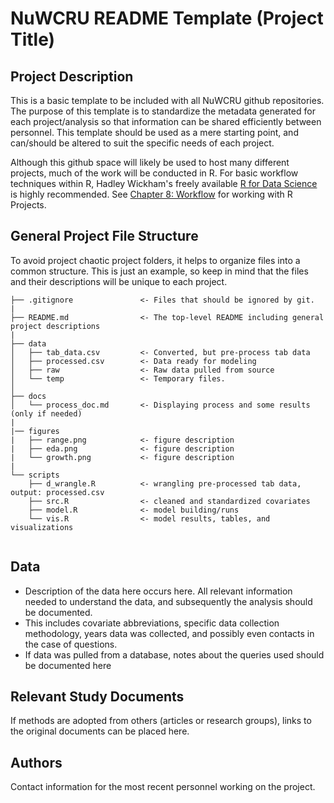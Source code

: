 # NuWCRU README Template (Project Title)

## Project Description
This is a basic template to be included with all NuWCRU github repositories. The purpose of this template is to standardize the metadata generated for each project/analysis so that information can be shared efficiently between personnel. This template should be used as a mere starting point, and can/should be altered to suit the specific needs of each project.

Although this github space will likely be used to host many different projects, much of the work will be conducted in R. For basic workflow techniques within R, Hadley Wickham's freely available [R for Data Science](https://r4ds.had.co.nz/index.html) is highly recommended. See [Chapter 8: Workflow](https://r4ds.had.co.nz/workflow-projects.html) for working with R Projects.


## General Project File Structure
To avoid project chaotic project folders, it helps to organize files into a common structure. This is just an example, so keep in mind that the files and their descriptions will be unique to each project.
```
├── .gitignore               <- Files that should be ignored by git. 
|
├── README.md                <- The top-level README including general project descriptions
|
├── data
│   ├── tab_data.csv         <- Converted, but pre-process tab data
│   ├── processed.csv        <- Data ready for modeling
│   ├── raw                  <- Raw data pulled from source
│   └── temp                 <- Temporary files.
│
├── docs                     
│   └── process_doc.md       <- Displaying process and some results (only if needed)
|
|── figures
|   ├── range.png            <- figure description
|   ├── eda.png              <- figure description
|   └── growth.png           <- figure description
|
└── scripts
    ├── d_wrangle.R          <- wrangling pre-processed tab data, output: processed.csv
    ├── src.R                <- cleaned and standardized covariates
    ├── model.R              <- model building/runs
    └── vis.R                <- model results, tables, and visualizations


```

## Data 
  * Description of the data here occurs here. All relevant information needed to understand the data, and subsequently the analysis should be documented. 
  * This includes covariate abbreviations, specific data collection methodology, years data was collected, and possibly even contacts in the case of questions. 
  * If data was pulled from a database, notes about the queries used should be documented here

## Relevant Study Documents
If methods are adopted from others (articles or research groups), links to the original documents can be placed here.

## Authors
Contact information for the most recent personnel working on the project.
